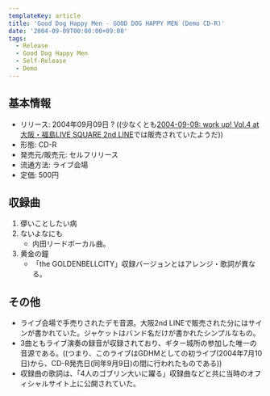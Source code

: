 ```yaml
---
templateKey: article
title: 'Good Dog Happy Men - GOOD DOG HAPPY MEN (Demo CD-R)'
date: '2004-09-09T00:00:00+09:00'
tags:
  - Release
  - Good Dog Happy Men
  - Self-Release
  - Demo
---
```

## 基本情報

* リリース: 2004年09月09日 ? ((少なくとも[2004-09-09: work up! Vol.4 at 大阪・福島LIVE SQUARE 2nd LINE](/articles/2004-09-09-000000_1)では販売されていたようだ))
* 形態: CD-R
* 発売元/販売元: セルフリリース
* 流通方法: ライブ会場
* 定価: 500円

## 収録曲

1. 儚いことしたい病
1. ないよなにも
   * 内田リードボーカル曲。
1. 黄金の鐘
   * 「the GOLDENBELLCITY」収録バージョンとはアレンジ・歌詞が異なる。

## その他

* ライブ会場で手売りされたデモ音源。大阪2nd LINEで販売された分にはサインが書かれていた。ジャケットはバンド名だけが書かれたシンプルなもの。
* 3曲ともライブ演奏の録音が収録されており、ギター城所の参加した唯一の音源である。((つまり、このライブはGDHMとしての初ライブ(2004年7月10日)から、CD-R発売日(同年9月9日)の間に行われたものである))
* 収録曲の歌詞は、「4人のゴブリン大いに躍る」収録曲などと共に当時のオフィシャルサイト上に公開されていた。
